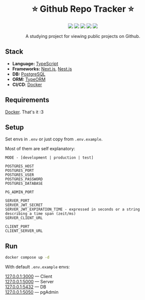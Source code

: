 <h1 align="center">⭐ Github Repo Tracker ⭐</h1>

<p align="center">
  <img src="https://img.shields.io/badge/Node.js-22.14.0-green" />
  <img src="https://img.shields.io/badge/React-^19-blue" />
  <img src="https://img.shields.io/badge/Next.js-15.3.1-white" />
  <img src="https://img.shields.io/badge/Nest.js-11.0.1-red" />
  <img src="https://img.shields.io/github/license/edvein-rin/who-wants-to-be-a-millionaire.svg?color=blue" />
<p>

<p align="center">
A studying project for viewing public projects on Github.
</p>

## Stack

- **Language:** [TypeScript](https://www.typescriptlang.org/)
- **Frameworks:** [Next.js](https://nextjs.org/), [Nest.js](https://nestjs.com/)
- **DB:** [PostgreSQL](https://www.postgresql.org/)
- **ORM:** [TypeORM](https://typeorm.io/)
- **CI/CD**: [Docker](https://www.docker.com/)

## Requirements

[Docker](https://docs.docker.com/engine/install/). That's it :3

## Setup

Set envs in `.env` or just copy from `.env.example`.

Most of them are self explanatory:

```
MODE - [development | production | test]

POSTGRES_HOST
POSTGRES_PORT
POSTGRES_USER
POSTGRES_PASSWORD
POSTGRES_DATABASE

PG_ADMIN_PORT

SERVER_PORT
SERVER_JWT_SECRET
SERVER_JWT_EXPIRATION_TIME - expressed in seconds or a string describing a time span (zeit/ms)
SERVER_CLIENT_URL

CLIENT_PORT
CLIENT_SERVER_URL
```

## Run

```bash
docker compose up -d
```

With default `.env.example` envs:

[127.0.0.1:3000](127.0.0.1:3000) — Client  
[127.0.0.1:5000](127.0.0.1:5000) — Server  
[127.0.0.1:5432](127.0.0.1:5432) — DB  
[127.0.0.1:5050](127.0.0.1:5050) — pgAdmin
